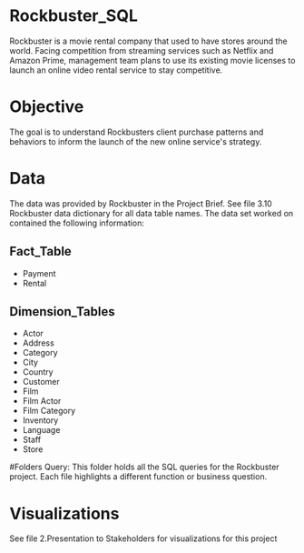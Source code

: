 # Rockbuster_SQL
Rockbuster is a movie rental company that used to have stores around the world. Facing competition from streaming services such as Netflix and Amazon Prime, management team plans to use its existing movie licenses to launch an online video rental service to stay competitive.

# Objective 
The goal is to understand Rockbusters client purchase patterns and behaviors to inform the launch of the new online service's strategy. 

# Data
The data was provided by Rockbuster in the Project Brief. See file 3.10 Rockbuster data dictionary for all data table names. The data set worked on contained the following information:

## Fact_Table 
- Payment
- Rental

## Dimension_Tables 
- Actor
- Address
- Category
- City
- Country
- Customer
- Film
- Film Actor
- Film Category
- Inventory
- Language
- Staff
- Store

#Folders
Query: This folder holds all the SQL queries for the Rockbuster project. Each file highlights a different function or business question.

# Visualizations 
See file 2.Presentation to Stakeholders for visualizations for this project



